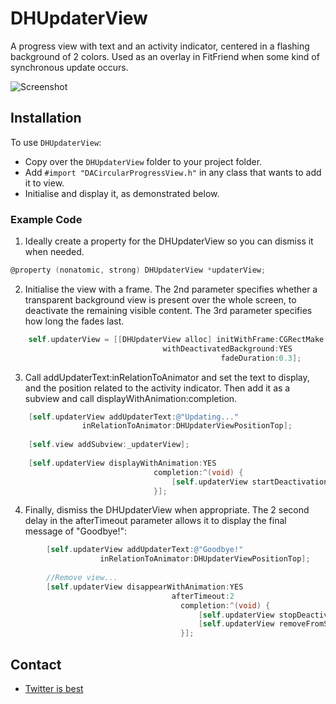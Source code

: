 DHUpdaterView
=============

A progress view with text and an activity indicator, centered in a flashing background of 2 colors. Used as an overlay in FitFriend when some kind of synchronous update occurs.

![Screenshot](https://github.com/thepost/DHUpdaterView/raw/master/screenshot.png)

## Installation

To use `DHUpdaterView`:

- Copy over the `DHUpdaterView` folder to your project folder.
- Add `#import "DACircularProgressView.h"` in any class that wants to add it to view. 
- Initialise and display it, as demonstrated below.

### Example Code

1) Ideally create a property for the DHUpdaterView so you can dismiss it when needed.

```objective-c
@property (nonatomic, strong) DHUpdaterView *updaterView;
```


2) Initialise the view with a frame. The 2nd parameter specifies whether a transparent background view is present over the whole screen, to deactivate the remaining visible content. The 3rd parameter specifies how long the fades last. 

```objective-c
   	self.updaterView = [[DHUpdaterView alloc] initWithFrame:CGRectMake(0, 0, 260, 200)
                                  withDeactivatedBackground:YES
                                               fadeDuration:0.3];
```

3) Call addUpdaterText:inRelationToAnimator and set the text to display, and the position related to the activity indicator. Then add it as a subview and call displayWithAnimation:completion.

```objective-c
    [self.updaterView addUpdaterText:@"Updating..."
                inRelationToAnimator:DHUpdaterViewPositionTop];
    
    [self.view addSubview:_updaterView];
    
    [self.updaterView displayWithAnimation:YES
                                completion:^(void) {
                                    [self.updaterView startDeactivationViewFlashAtInterval:0.8];
                                }];

```

4) Finally, dismiss the DHUpdaterView when appropriate. The 2 second delay in the afterTimeout parameter allows it to display the final message of "Goodbye!":

```objective-c
        [self.updaterView addUpdaterText:@"Goodbye!"
                    inRelationToAnimator:DHUpdaterViewPositionTop];
        
        //Remove view...
        [self.updaterView disappearWithAnimation:YES
                                    afterTimeout:2
                                      completion:^(void) {
                                          [self.updaterView stopDeactivationViewFlash];
                                          [self.updaterView removeFromSuperview];
                                      }];
```

## Contact

- [Twitter is best](http://twitter.com/PostTweetism)

